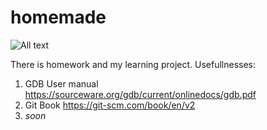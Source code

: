 # homemade

![All text](https://catcoding.pro/wp-content/uploads/2020/12/3.png)

There is homework and my learning project.
Usefullnesses: 
1) GDB User manual https://sourceware.org/gdb/current/onlinedocs/gdb.pdf
2) Git Book https://git-scm.com/book/en/v2
3) *soon*
